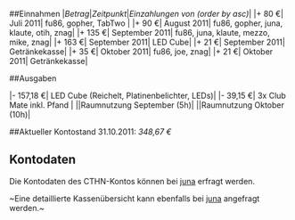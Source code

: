 ##Einnahmen
|*Betrag*|*Zeitpunkt*|*Einzahlungen von (order by asc)*|
|+ 80 €| Juli 2011| fu86, gopher, TabTwo |
|+ 90 €| August 2011| fu86, gopher, juna, klaute, otih, znag|
|+ 135 €| September 2011| fu86, juna, klaute, mezzo, mike, znag|
|+ 163 €| September 2011| LED Cube|
|+ 21 €| September 2011| Getränkekasse|
|+ 35 €| Oktober 2011| fu86, joe, znag|
|+ 21 €| Oktober 2011| Getränkekasse|

##Ausgaben

|- 157,18 €| LED Cube (Reichelt, Platinenbelichter, LEDs)|
|- 39,15 €| 3x Club Mate inkl. Pfand |
||Raumnutzung September (5h)|
||Raumnutzung Oktober (10h)|

##Aktueller Kontostand 
31.10.2011: _348,67 €_


## Kontodaten
Die Kontodaten des CTHN-Kontos können bei [juna](/user/Juna) erfragt werden.


~Eine detaillierte Kassenübersicht kann ebenfalls bei [juna](/user/Juna) angefragt werden.~